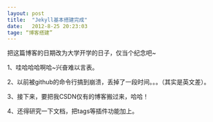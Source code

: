 ```yaml
---
layout: post
title:  "Jekyll基本搭建完成"
date:   2012-8-25 20:23:03
tage: “博客搭建”
---
```

把这篇博客的日期改为大学开学的日子，仅当个纪念吧~

1、哇哈哈哈啊哈~兴奋难以言表。

2、以前被github的命令行搞到崩溃，丢掉了一段时间。。。（其实是英文差）。

3、接下来，要把我CSDN仅有的博客搬过来，哈哈！

4、还得研究一下文档，把tags等插件功能加上。
